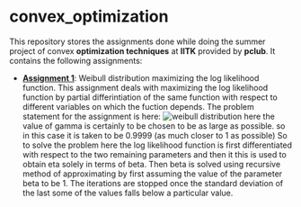 # convex_optimization
This repository stores the assignments done while doing the summer project of convex **optimization techniques** at **IITK** provided by **pclub**.
It contains the following assignments:
* **[Assignment 1](https://github.com/kartavya2000/convex_optimization/blob/master/weibull.py)**: Weibull distribution maximizing the log likelihood function.
              This assignment deals with maximizing the log likelihood function by partial differintiation of the same function
              with respect to different variables on which the fuction depends.
              The problem statement for the assignment is here:
              ![weibull distribution](https://scontent-bom1-1.xx.fbcdn.net/v/t1.15752-0/p480x480/60730643_2040459639591866_4893926306770583552_n.png?_nc_cat=107&_nc_oc=AQnzUsgs_31tvGPrrFzyGaQbSHVcqPFnzNDlNBxB_YgXDq-m5EN86P9fjhDM1pDgo-I&_nc_ht=scontent-bom1-1.xx&oh=4bd4b1c4db9d6658c239e04e87a652f2&oe=5D8C2E91 "assignment 1 problem statement")
              here the value of gamma is certainly to be chosen to be as large as possible. so in this case it is taken to be 0.9999 (as much closer to 1 as possible)
  So to solve the  problem here the log likelihood  function is first differentiated with respect to the two remaining parameters and then it this is used to obtain eta solely in terms of beta. Then beta is solved using recursive method of approximating by first assuming the value of the parameter beta to be 1. The iterations are stopped once the standard deviation of the last some of the values falls below a particular value. 
              
